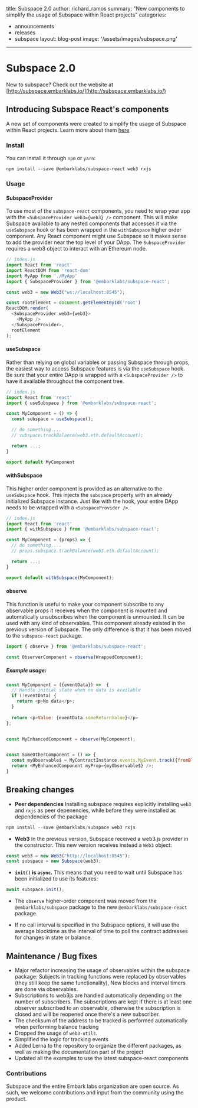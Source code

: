 title: Subspace 2.0
author: richard_ramos
summary: "New components to simplify the usage of Subspace within React projects"
categories:
  - announcements
  - releases
  - subspace
layout: blog-post
image: '/assets/images/subspace.png'
---

Subspace 2.0
===

New to subspace? Check out the website at [http://subspace.embarklabs.io/](http://subspace.embarklabs.io/)

## Introducing Subspace React's components
A new set of components were created to simplify the usage of Subspace within React projects. Learn more about them [here](https://subspace.embarklabs.io/react.html)

### Install
You can install it through `npm` or `yarn`:
```
npm install --save @embarklabs/subspace-react web3 rxjs
```


### Usage

#### SubspaceProvider
To use most of the `subspace-react` components, you need to wrap your app with the `<SubspaceProvider web3={web3} />` component. This will make Subspace available to any nested components that accesses it via the `useSubspace` hook or has been wrapped in the `withSubspace` higher order component. Any React component might use Subspace so it makes sense to add the provider near the top level of your DApp. The `SubspaceProvider` requires a web3 object to interact with an Ethereum node.

```js
// index.js
import React from 'react'
import ReactDOM from 'react-dom'
import MyApp from './MyApp'
import { SubspaceProvider } from '@embarklabs/subspace-react';

const web3 = new Web3("ws://localhost:8545");

const rootElement = document.getElementById('root')
ReactDOM.render(
  <SubspaceProvider web3={web3}>
    <MyApp />
  </SubspaceProvider>,
  rootElement
);
```

#### useSubspace
Rather than relying on global variables or passing Subspace through props, the easiest way to access Subspace features is via the `useSubspace` hook. Be sure that your entire DApp is wrapped with a `<SubspaceProvider />` to have it available throughout the component tree.
```js
// index.js
import React from 'react'
import { useSubspace } from '@embarklabs/subspace-react';

const MyComponent = () => {
  const subspace = useSubspace();

  // do something....
  // subspace.trackBalance(web3.eth.defaultAccount);

  return ...;
}

export default MyComponent
```

#### withSubspace
This higher order component is provided as an alternative to the `useSubspace` hook. This injects the `subspace` property with an already initialized Subspace instance. Just like with the hook, your entire DApp needs to be wrapped with a `<SubspaceProvider />`.

```js
// index.js
import React from 'react'
import { withSubspace } from '@embarklabs/subspace-react';

const MyComponent = (props) => {
  // do something....
  // props.subspace.trackBalance(web3.eth.defaultAccount);

  return ...;
}

export default withSubspace(MyComponent);
```


#### observe

This function is useful to make your component subscribe to any observable props it receives when the component is mounted and automatically unsubscribes when the component is unmounted. It can be used with any kind of observables. This component already existed in the previous version of Subspace. The only difference is that it has been moved to the `subspace-react` package. 


```js
import { observe } from '@embarklabs/subspace-react';

const ObserverComponent = observe(WrappedComponent);
```

##### Example usage:
```js
const MyComponent = ({eventData}) =>  {
  // Handle initial state when no data is available
  if (!eventData) {
    return <p>No data</p>;
  }
  
  return <p>Value: {eventData.someReturnValue}</p>
};


const MyEnhancedComponent = observe(MyComponent);


const SomeOtherComponent = () => {
  const myObservable$ = MyContractInstance.events.MyEvent.track({fromBlock: 1});
  return <MyEnhancedComponent myProp={myObservable$} />;
}
```


## Breaking changes

- **Peer dependencies**
Installing subspace requires explicitly installing `web3` and `rxjs` as peer depenencies, while before they were installed as dependencies of the package
```js
npm install --save @embarklabs/subspace web3 rxjs
```

- **Web3**
In the previous version, Subspace received a web3.js provider in the constructor. This new version receives instead a `Web3` object:
```js
const web3 = new Web3("http://localhost:8545");
const subspace = new Subspace(web3);
```

- **`init()` is `async`.**
This means that you need to wait until Subspace has been initialized to use its features:
```js
await subspace.init();
```

- The `observe` higher-order component was moved from the `@embarklabs/subspace` package to the new `@embarklabs/subspace-react` package.

- If no call interval is specified in the Subspace options, it will use the average blocktime as the interval of time to poll the contract addresses for changes in state or balance.


## Maintenance / Bug fixes
- Major refactor increasing the usage of observables within the subspace package: Subjects in tracking functions were replaced by observables (they still keep the same functionality), New blocks and interval timers are done via observables.
- Subscriptions to web3js are handled automatically depending on the number of subscribers. The subscriptions are kept if there is at least one observer subscribed to an observable, otherwise the subscription is closed and will be reopened once there's a new subscriber.
- The checksum of the address to be tracked is performed automatically when performing balance tracking
- Dropped the usage of `web3-utils`.
- Simplified the logic for tracking events
- Added Lerna to the repository to organize the different packages, as well as making the documentation part of the project
- Updated all the examples to use the latest subspace-react components

### Contributions

Subspace and the entire Embark labs organization are open source. As such, we welcome contributions and input from the community using the product. 
